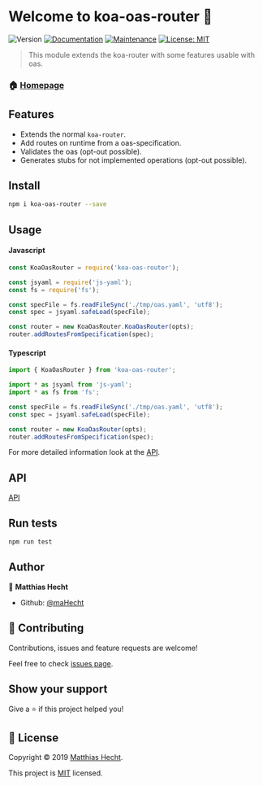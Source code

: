 # Welcome to koa-oas-router 👋
![Version](https://img.shields.io/npm/v/koa-oas-router.svg)
[![Documentation](https://img.shields.io/badge/documentation-yes-brightgreen.svg)](https://github.com/maHecht/koa-oas-router#readme)
[![Maintenance](https://img.shields.io/badge/Maintained%3F-yes-green.svg)](https://github.com/maHecht/koa-oas-router/graphs/commit-activity)
[![License: MIT](https://img.shields.io/badge/License-MIT-yellow.svg)](https://github.com/maHecht/koa-oas-router/blob/master/LICENSE)

> This module extends the koa-router with some features usable with oas.

### 🏠 [Homepage](https://github.com/maHecht/koa-oas-router#readme)

## Features

- Extends the normal `koa-router`.
- Add routes on runtime from a oas-specification.
- Validates the oas (opt-out possible).
- Generates stubs for not implemented operations (opt-out possible).

## Install

```sh
npm i koa-oas-router --save
```

## Usage

#### Javascript
```js
const KoaOasRouter = require('koa-oas-router');

const jsyaml = require('js-yaml');
const fs = require('fs');

const specFile = fs.readFileSync('./tmp/oas.yaml', 'utf8');
const spec = jsyaml.safeLoad(specFile);

const router = new KoaOasRouter.KoaOasRouter(opts);
router.addRoutesFromSpecification(spec);
```

#### Typescript
```typescript
import { KoaOasRouter } from 'koa-oas-router';

import * as jsyaml from 'js-yaml';
import * as fs from 'fs';

const specFile = fs.readFileSync('./tmp/oas.yaml', 'utf8');
const spec = jsyaml.safeLoad(specFile);

const router = new KoaOasRouter(opts);
router.addRoutesFromSpecification(spec);
```

For more detailed information look at the [API](docs/API.md).

## API

[API](docs/API.md)

## Run tests

```sh
npm run test
```

## Author

👤 **Matthias Hecht**

* Github: [@maHecht](https://github.com/maHecht)

## 🤝 Contributing

Contributions, issues and feature requests are welcome!

Feel free to check [issues page](https://github.com/maHecht/koa-oas-router/issues).

## Show your support

Give a ⭐️ if this project helped you!


## 📝 License

Copyright © 2019 [Matthias Hecht](https://github.com/maHecht).

This project is [MIT](https://github.com/maHecht/koa-oas-router/blob/master/LICENSE) licensed.
